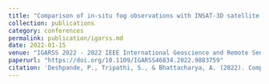 ```yaml
---
title: "Comparison of in-situ fog observations with INSAT-3D satellite fog product for North Indian cities"
collection: publications
category: conferences
permalink: publication/igarss.md
date: 2022-01-15
venue: "IGARSS 2022 - 2022 IEEE International Geoscience and Remote Sensing Symposium at Kuala Lumpur, Malaysia"
paperurl: "https://doi.org/10.1109/IGARSS46834.2022.9883759"
citation: 'Deshpande, P., Tripathi, S., & Bhattacharya, A. (2022). Comparison of in-situ fog observations with INSAT-3D satellite fog product for North Indian cities. IGARSS 2022 - 2022 IEEE International Geoscience and Remote Sensing Symposium, 6460–6463. https://doi.org/10.1109/IGARSS46834.2022.9883759'
---
```

